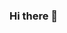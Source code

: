 ### Hi there 👋

<!--
**mishaalahmed/mishaalahmed** is a ✨ _special_ ✨ repository because its `README.md` (this file) appears on your GitHub profile.

Here are some ideas to get you started:

🔭 I’m currently working on Blockchain Technology, Software Engineering Methodologies, Software Security, and Information Technologies.
🌱 I’m currently learning about testing software systems such as hypervisors, integrating blockchain technology in software engineering and high performance computing.
👯 I’m looking to collaborate on developing blockchain technology applications and software security speficially hypervisors.
- 🤔 I’m looking for help with ...
- 💬 Ask me about ...
- 📫 How to reach me: 
- 😄 Pronouns: ...
- ⚡ Fun fact: ...
-->
